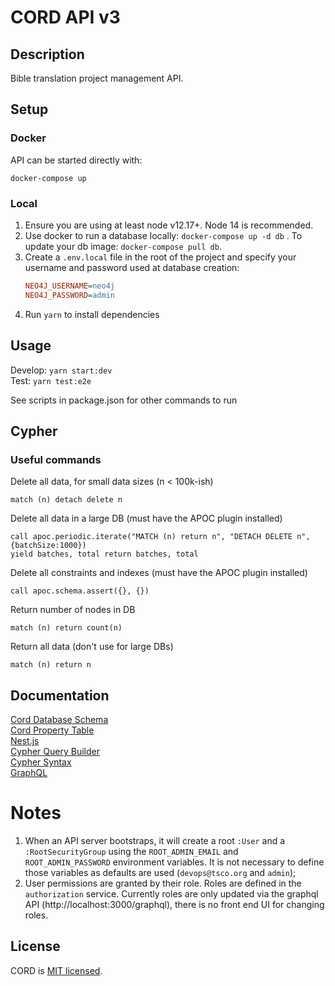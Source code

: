 # CORD API v3

## Description

Bible translation project management API.

## Setup

### Docker

API can be started directly with:

```
docker-compose up
```

### Local

1. Ensure you are using at least node v12.17+. Node 14 is recommended.
1. Use docker to run a database locally: `docker-compose up -d db` . To update your db image: `docker-compose pull db`.
1. Create a `.env.local` file in the root of the project and specify your username and password used at database creation:
   ```ini
   NEO4J_USERNAME=neo4j
   NEO4J_PASSWORD=admin
   ```
1. Run `yarn` to install dependencies

## Usage

Develop: `yarn start:dev`  
Test: `yarn test:e2e`

See scripts in package.json for other commands to run

## Cypher

### Useful commands

Delete all data, for small data sizes (n < 100k-ish)

```
match (n) detach delete n
```

Delete all data in a large DB (must have the APOC plugin installed)

```
call apoc.periodic.iterate("MATCH (n) return n", "DETACH DELETE n", {batchSize:1000})
yield batches, total return batches, total
```

Delete all constraints and indexes (must have the APOC plugin installed)

```
call apoc.schema.assert({}, {})
```

Return number of nodes in DB

```
match (n) return count(n)
```

Return all data (don't use for large DBs)

```
match (n) return n
```

## Documentation

[Cord Database Schema](https://www.lucidchart.com/documents/view/d9131673-4ad4-4e9c-ae60-5c18029cd606)  
[Cord Property Table](https://docs.google.com/spreadsheets/d/e/2PACX-1vTe065oOA5S8QXqfBZQGqK193kIi4La2ex9ig-lDjeYmwekjMxyx-w-Mol8YRkI5YNp4o8PjI6bmaoM/pubhtml)  
[Nest.js](https://docs.nestjs.com/)  
[Cypher Query Builder](https://jamesfer.me/cypher-query-builder/index.html#querying)  
[Cypher Syntax](https://neo4j.com/developer/cypher-basics-i/)  
[GraphQL](https://graphql.org/learn/)

# Notes

1. When an API server bootstraps, it will create a root `:User` and a `:RootSecurityGroup` using the `ROOT_ADMIN_EMAIL` and `ROOT_ADMIN_PASSWORD` environment variables. It is not necessary to define those variables as defaults are used (`devops@tsco.org` and `admin`);
1. User permissions are granted by their role. Roles are defined in the `authorization` service. Currently roles are only updated via the graphql API (http://localhost:3000/graphql), there is no front end UI for changing roles.

## License

CORD is [MIT licensed](LICENSE).
